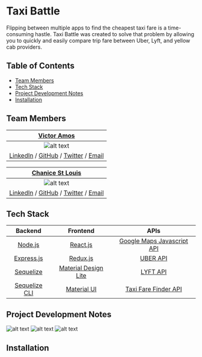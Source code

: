 # Taxi Battle

  Flipping between multiple apps to find the cheapest taxi fare is a time-consuming hastle. Taxi Battle was created to solve that problem by allowing you to quickly and easily compare trip fare between Uber, Lyft, and yellow cab providers. 

## Table of Contents

  * [Team Members](#team-members)
  * [Tech Stack](#tech-stack)
  * [Project Development Notes](#project-development-notes)
  * [Installation](#installation)

## <a name="team-members"></a>Team Members

  | [Victor Amos](https://github.com/victoramosjr "Victor Amos' GitHub") |
  |:-----------:|
  | ![alt text](https://s25.postimg.org/5n5jvttsr/victor_amos.png "Victor Amos") |
  | [LinkedIn](https://www.linkedin.com/in/victoramosjr/) / [GitHub](https://github.com/victoramosjr) / [Twitter](https://twitter.com/mrvictoramos) / [Email](mailto:victor@victoramos.com) |

  | [Chanice St Louis](https://github.com/chanicestl "Chanice St Louis' GitHub") |
  |:----------------:|
  | ![alt text](https://s25.postimg.org/nkxznyrvf/chanice_stlouis.png "Chanice St Louis") |
  | [LinkedIn](https://www.linkedin.com/in/chanice-stlouis/) / [GitHub](https://github.com/chanicestl) / [Twitter](https://twitter.com/chanicestlouis) / [Email](mailto:chanicestlouis2020@gmail.com) |

## <a name="tech-stack"></a>Tech Stack

  | Backend | Frontend | APIs |
  |:---:|:---:|:---:|
  | [Node.js](https://github.com/nodejs/node) | [React.js](https://github.com/facebook/react) | [Google Maps Javascript API](https://developers.google.com/maps/documentation/javascript/) |
  | [Express.js](https://github.com/expressjs/express) | [Redux.js](https://github.com/reactjs/redux) | [UBER API](https://developer.uber.com/docs/riders/ride-requests/introduction) |
  | [Sequelize](https://github.com/sequelize/sequelize) | [Material Design Lite](https://getmdl.io/index.html) | [LYFT API](https://developer.lyft.com/docs) |
  | [Sequelize CLI](https://github.com/sequelize/cli)| [Material UI](http://www.material-ui.com/#/) | [Taxi Fare Finder API](https://www.taxifarefinder.com/api.php)|

## <a name="project-development-notes"></a>Project Development Notes

  ![alt text](https://s25.postimg.org/ar3nz3uhr/taxi-battle-screen-01.png "Logo Title Text 1")
  ![alt text](https://s25.postimg.org/qbb1pn4m7/taxi-battle-screen-02.png "Logo Title Text 1")
  ![alt text](https://s25.postimg.org/qa13w82sf/taxi-battle-screen-03.png "Logo Title Text 1")


## <a name="installation"></a>Installation
